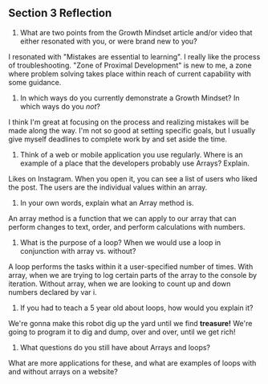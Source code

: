 ## Section 3 Reflection

1. What are two points from the Growth Mindset article and/or video that either resonated with you, or were brand new to you?

I resonated with "Mistakes are essential to learning". I really like the process of troubleshooting. "Zone of Proximal Development" is new to me, a zone where problem solving takes place within reach of current capability with some guidance.

1. In which ways do you currently demonstrate a Growth Mindset? In which ways do you _not_?

I think I'm great at focusing on the process and realizing mistakes will be made along the way. I'm not so good at setting specific goals, but I usually give myself deadlines to complete work by and set aside the time.

1. Think of a web or mobile application you use regularly. Where is an example of a place that the developers probably use Arrays? Explain.

Likes on Instagram. When you open it, you can see a list of users who liked the post. The users are the individual values within an array.

1. In your own words, explain what an Array method is.

An array method is a function that we can apply to our array that can perform changes to text, order, and
perform calculations with numbers.

1. What is the purpose of a loop? When we would use a loop in conjunction with array vs. without?

A loop performs the tasks within it a user-specified number of times.
With array, when we are trying to log certain parts of the array to the console by iteration.
Without array, when we are looking to count up and down numbers declared by var i.

1. If you had to teach a 5 year old about loops, how would you explain it?

We're gonna make this robot dig up the yard until we find **treasure!** We're going to program it to dig and dump, over and over, until we get rich!

1. What questions do you still have about Arrays and loops?

What are more applications for these, and what are examples of loops with and without arrays on a website?
